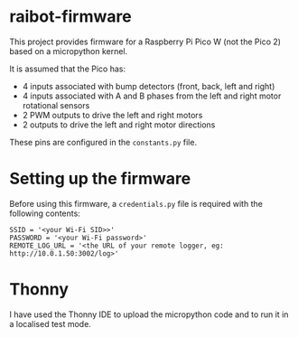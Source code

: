 # raibot-firmware
This project provides firmware for a Raspberry Pi Pico W (not the Pico 2) based on a micropython kernel.

It is assumed that the Pico has:
* 4 inputs associated with bump detectors (front, back, left and right)
* 4 inputs associated with A and B phases from the left and right motor rotational sensors
* 2 PWM outputs to drive the left and right motors
* 2 outputs to drive the left and right motor directions

These pins are configured in the `constants.py` file.

# Setting up the firmware
Before using this firmware, a `credentials.py` file is required with the following contents:
```
SSID = '<your Wi-Fi SID>>'
PASSWORD = '<your Wi-Fi password>'
REMOTE_LOG_URL = '<the URL of your remote logger, eg: http://10.0.1.50:3002/log>'
```

# Thonny
I have used the Thonny IDE to upload the micropython code and to run it in a localised test mode.

